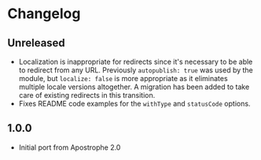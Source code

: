 # Changelog

## Unreleased

- Localization is inappropriate for redirects since it's necessary to be able to redirect from any URL. Previously `autopublish: true` was used by the module, but `localize: false` is more appropriate as it eliminates multiple locale versions altogether. A migration has been added to take care of existing redirects in this transition.
- Fixes README code examples for the `withType` and `statusCode` options.

## 1.0.0
- Initial port from Apostrophe 2.0